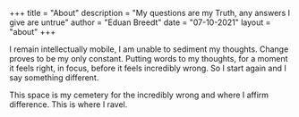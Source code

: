 +++
title = "About"
description = "My questions are my Truth, any answers I give are untrue"
author = "Eduan Breedt"
date = "07-10-2021"
layout = "about"
+++

I remain intellectually mobile, I am unable to sediment my thoughts. Change proves to be my only constant. Putting words to my thoughts, for a moment it feels right, in focus, before it feels incredibly wrong. So I start again and I say something different.

This space is my cemetery for the incredibly wrong and where I affirm difference. This is where I ravel.
